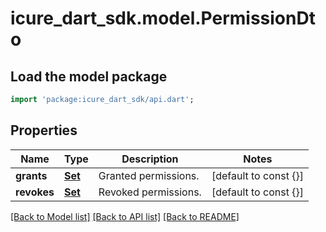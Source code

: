 # icure_dart_sdk.model.PermissionDto

## Load the model package
```dart
import 'package:icure_dart_sdk/api.dart';
```

## Properties
Name | Type | Description | Notes
------------ | ------------- | ------------- | -------------
**grants** | [**Set<PermissionItemDto>**](PermissionItemDto.md) | Granted permissions. | [default to const {}]
**revokes** | [**Set<PermissionItemDto>**](PermissionItemDto.md) | Revoked permissions. | [default to const {}]

[[Back to Model list]](../README.md#documentation-for-models) [[Back to API list]](../README.md#documentation-for-api-endpoints) [[Back to README]](../README.md)
